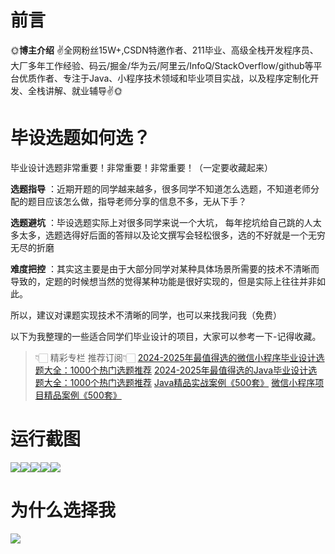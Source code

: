 # 前言

🌞**博主介绍**
✌全网粉丝15W+,CSDN特邀作者、211毕业、高级全栈开发程序员、大厂多年工作经验、码云/掘金/华为云/阿里云/InfoQ/StackOverflow/github等平台优质作者、专注于Java、小程序技术领域和毕业项目实战，以及程序定制化开发、全栈讲解、就业辅导✌🌞

# 毕设选题如何选？

毕业设计选题非常重要！非常重要！非常重要！（一定要收藏起来）

**选题指导** ：近期开题的同学越来越多，很多同学不知道怎么选题，不知道老师分配的题目应该怎么做，指导老师分享的信息不多，无从下手？

**选题避坑** ：毕设选题实际上对很多同学来说一个大坑，
每年挖坑给自己跳的人太多太多，选题选得好后面的答辩以及论文撰写会轻松很多，选的不好就是一个无穷无尽的折磨

**难度把控** ：其实这主要是由于大部分同学对某种具体场景所需要的技术不清晰而导致的，定题的时候想当然的觉得某种功能是很好实现的，但是实际上往往并非如此。

所以，建议对课题实现技术不清晰的同学，也可以来找我问我（免费）

以下为我整理的一些适合同学们毕业设计的项目，大家可以参考一下-记得收藏。

> 👇🏻 精彩专栏 推荐订阅👇🏻
> [2024-2025年最值得选的微信小程序毕业设计选题大全：1000个热门选题推荐](https://www.yuque.com/cxycsx/bve3ul)
> [2024-2025年最值得选的Java毕业设计选题大全：1000个热门选题推荐](https://www.yuque.com/cxycsx/bve3ul)
> [Java精品实战案例《500套》](https://www.yuque.com/cxycsx/bve3ul)
> [微信小程序项目精品案例《500套》](https://www.yuque.com/cxycsx/bve3ul)

# 运行截图

![](http://www.bysj52.com/uploadfile/ueditor/image/202306/%E6%AF%95%E8%AE%BEssm305%E9%A3%9F%E7%94%A8%E8%8F%8C%E8%8F%8C%E6%A3%92%E6%BA%AF%E6%BA%90%E7%B3%BB%E7%BB%9F%E7%9A%84%E5%BC%80%E5%8F%91%E4%B8%8E%E8%AE%BE%E8%AE%A1+vue%E6%AF%95%E4%B8%9A%E8%AE%BE%E8%AE%A1/1.png)![](http://www.bysj52.com/uploadfile/ueditor/image/202306/%E6%AF%95%E8%AE%BEssm305%E9%A3%9F%E7%94%A8%E8%8F%8C%E8%8F%8C%E6%A3%92%E6%BA%AF%E6%BA%90%E7%B3%BB%E7%BB%9F%E7%9A%84%E5%BC%80%E5%8F%91%E4%B8%8E%E8%AE%BE%E8%AE%A1+vue%E6%AF%95%E4%B8%9A%E8%AE%BE%E8%AE%A1/3.png)![](http://www.bysj52.com/uploadfile/ueditor/image/202306/%E6%AF%95%E8%AE%BEssm305%E9%A3%9F%E7%94%A8%E8%8F%8C%E8%8F%8C%E6%A3%92%E6%BA%AF%E6%BA%90%E7%B3%BB%E7%BB%9F%E7%9A%84%E5%BC%80%E5%8F%91%E4%B8%8E%E8%AE%BE%E8%AE%A1+vue%E6%AF%95%E4%B8%9A%E8%AE%BE%E8%AE%A1/4.png)![](http://www.bysj52.com/uploadfile/ueditor/image/202306/%E6%AF%95%E8%AE%BEssm305%E9%A3%9F%E7%94%A8%E8%8F%8C%E8%8F%8C%E6%A3%92%E6%BA%AF%E6%BA%90%E7%B3%BB%E7%BB%9F%E7%9A%84%E5%BC%80%E5%8F%91%E4%B8%8E%E8%AE%BE%E8%AE%A1+vue%E6%AF%95%E4%B8%9A%E8%AE%BE%E8%AE%A1/5.png)![](http://www.bysj52.com/uploadfile/ueditor/image/202306/%E6%AF%95%E8%AE%BEssm305%E9%A3%9F%E7%94%A8%E8%8F%8C%E8%8F%8C%E6%A3%92%E6%BA%AF%E6%BA%90%E7%B3%BB%E7%BB%9F%E7%9A%84%E5%BC%80%E5%8F%91%E4%B8%8E%E8%AE%BE%E8%AE%A1+vue%E6%AF%95%E4%B8%9A%E8%AE%BE%E8%AE%A1/2.png)

# 为什么选择我

![](http://upload.cxycsx.vip/%E6%9C%AA%E5%91%BD%E5%90%8D__2024-09-06+10_52_44.jpg)

